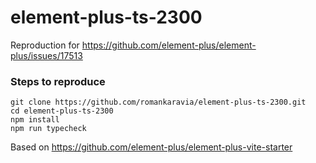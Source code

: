 # element-plus-ts-2300

Reproduction for https://github.com/element-plus/element-plus/issues/17513

### Steps to reproduce

```
git clone https://github.com/romankaravia/element-plus-ts-2300.git
cd element-plus-ts-2300
npm install
npm run typecheck
```

Based on https://github.com/element-plus/element-plus-vite-starter
